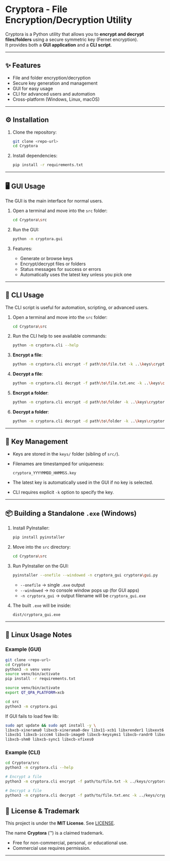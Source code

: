 # Cryptora - File Encryption/Decryption Utility

Cryptora is a Python utility that allows you to **encrypt and decrypt files/folders** using a secure symmetric key (Fernet encryption).  
It provides both a **GUI application** and a **CLI script**.

---

## ✨ Features
- File and folder encryption/decryption  
- Secure key generation and management  
- GUI for easy usage  
- CLI for advanced users and automation  
- Cross-platform (Windows, Linux, macOS)  

---

## ⚙️ Installation
1. Clone the repository:
   ```bash
   git clone <repo-url>
   cd Cryptora
   ```

2. Install dependencies:

   ```bash
   pip install -r requirements.txt
   ```

---

## 🖥️ GUI Usage

The GUI is the main interface for normal users.

1. Open a terminal and move into the `src` folder:

   ```bash
   cd Cryptora\src
   ```

2. Run the GUI:

   ```bash
   python -m cryptora.gui
   ```

3. Features:

   * Generate or browse keys
   * Encrypt/decrypt files or folders
   * Status messages for success or errors
   * Automatically uses the latest key unless you pick one

---

## 🔑 CLI Usage

The CLI script is useful for automation, scripting, or advanced users.

1. Open a terminal and move into the `src` folder:

   ```bash
   cd Cryptora\src
   ```

2. Run the CLI help to see available commands:

   ```bash
   python -m cryptora.cli --help
   ```

3. **Encrypt a file**:

   ```bash
   python -m cryptora.cli encrypt -f path\to\file.txt -k ..\keys\cryptora_YYYYMMDD_HHMMSS.key
   ```

4. **Decrypt a file**:

   ```bash
   python -m cryptora.cli decrypt -f path\to\file.txt.enc -k ..\keys\cryptora_YYYYMMDD_HHMMSS.key
   ```

5. **Encrypt a folder**:

   ```bash
   python -m cryptora.cli encrypt -d path\to\folder -k ..\keys\cryptora_YYYYMMDD_HHMMSS.key
   ```

6. **Decrypt a folder**:

   ```bash
   python -m cryptora.cli decrypt -d path\to\folder -k ..\keys\cryptora_YYYYMMDD_HHMMSS.key
   ```

---

## 🔐 Key Management

* Keys are stored in the `keys/` folder (sibling of `src/`).
* Filenames are timestamped for uniqueness:

  ```
  cryptora_YYYYMMDD_HHMMSS.key
  ```
* The latest key is automatically used in the GUI if no key is selected.
* CLI requires explicit `-k` option to specify the key.

---

## 📦 Building a Standalone `.exe` (Windows)

1. Install PyInstaller:

   ```bash
   pip install pyinstaller
   ```

2. Move into the `src` directory:

   ```bash
   cd Cryptora\src
   ```

3. Run PyInstaller on the GUI:

   ```bash
   pyinstaller --onefile --windowed -n cryptora_gui cryptora\gui.py
   ```

   * `--onefile` → single `.exe` output
   * `--windowed` → no console window pops up (for GUI apps)
   * `-n cryptora_gui` → output filename will be `cryptora_gui.exe`

4. The built `.exe` will be inside:

   ```
   dist/cryptora_gui.exe
   ```

---


## 🐧 Linux Usage Notes

### Example (GUI)

```bash
git clone <repo-url>
cd Cryptora
python3 -m venv venv
source venv/bin/activate
pip install -r requirements.txt

source venv/bin/activate
export QT_QPA_PLATFORM=xcb

cd src
python3 -m cryptora.gui
```
If GUI fails to load few lib:
```bash
sudo apt update && sudo apt install -y \
libxcb-xinerama0 libxcb-xinerama0-dev libx11-xcb1 libxrender1 libxext6 libxfixes3 libx11-dev \
libxcb1 libxcb-icccm4 libxcb-image0 libxcb-keysyms1 libxcb-randr0 libxcb-render-util0 libxcb-shape0 \
libxcb-shm0 libxcb-sync1 libxcb-xfixes0
```

### Example (CLI)

```bash
cd Cryptora/src
python3 -m cryptora.cli --help

# Encrypt a file
python3 -m cryptora.cli encrypt -f path/to/file.txt -k ../keys/cryptora_YYYYMMDD_HHMMSS.key

# Decrypt a file
python3 -m cryptora.cli decrypt -f path/to/file.txt.enc -k ../keys/cryptora_YYYYMMDD_HHMMSS.key
```


## 📜 License & Trademark

This project is under the **MIT License**. See [LICENSE](./LICENSE).

The name **Cryptora** (™) is a claimed trademark.

* Free for non-commercial, personal, or educational use.
* Commercial use requires permission.


---
